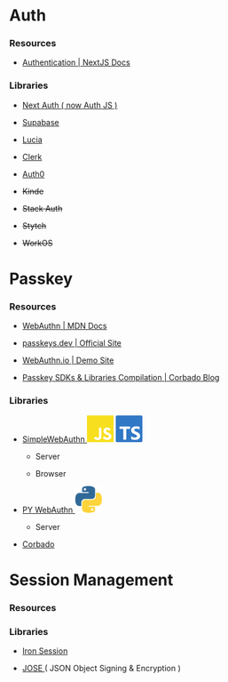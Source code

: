 <LINK rel='stylesheet' href='../styles/globals.css' />

# Auth

  ### Resources

  - [ Authentication | NextJS Docs ]( https://nextjs.org/docs/app/building-your-application/authentication )

  ### Libraries

  - [ Next Auth ( now Auth JS ) ]( https://authjs.dev )

  - [ Supabase ]( https://supabase.com/docs/guides/auth )

  - [ Lucia ]( https://lucia-auth.com )

  - [ Clerk ]( https://clerk.com/docs )

  - [ Auth0 ]( https://auth0.com/docs )

  - ~~Kinde~~

  - ~~Stack Auth~~

  - ~~Stytch~~

  - ~~WorkOS~~

# Passkey

  ### Resources

  - [ WebAuthn | MDN Docs ]( https://developer.mozilla.org/en-US/docs/Web/API/Web_Authentication_API )

  - [ passkeys.dev | Official Site ]( https://passkeys.dev )

  - [ WebAuthn.io | Demo Site ]( https://webauthn.io )

  - [ Passkey SDKs & Libraries Compilation | Corbado Blog ]( https://www.corbado.com/blog/best-passkey-sdks-libraries )

  ### Libraries

  - [ SimpleWebAuthn ]( https://simplewebauthn.dev )
      <IMG src='../assets/icons/js.svg' alt='JS' />
      <IMG src='../assets/icons/ts.svg' alt='TS' />

    - Server

    - Browser

  - [ PY WebAuthn ]( https://duo-labs.github.io/py_webauthn )
      <IMG src='../assets/icons/python.svg' alt='Python' />

    - Server

  - [ Corbado ]( https://www.corbado.com )

# Session Management

  ### Resources

  ### Libraries

  - [ Iron Session ]( https://github.com/vvo/iron-session )

  - [ JOSE ]( https://github.com/panva/jose ) ( JSON Object Signing & Encryption )
